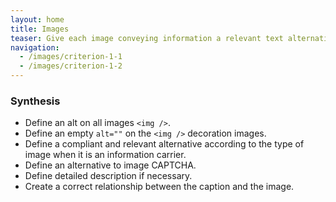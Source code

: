 ```yaml
---
layout: home
title: Images
teaser: Give each image conveying information a relevant text alternative and a detailed description if necessary. Replace images of text with styled text when possible.
navigation:
  - /images/criterion-1-1
  - /images/criterion-1-2
---
```


### Synthesis
* Define an alt on all images `<img />`.
* Define an empty `alt=""` on the `<img />` decoration images.
* Define a compliant and relevant alternative according to the type of image when it is an information carrier.
* Define an alternative to image CAPTCHA.
* Define detailed description if necessary.
* Create a correct relationship between the caption and the image.
